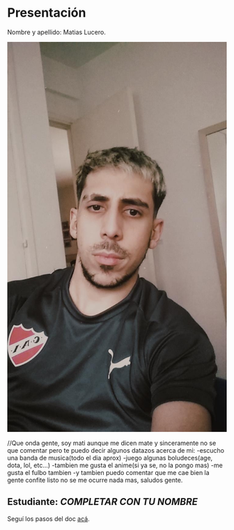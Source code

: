 # Presentación
Nombre y apellido: Matias Lucero.

![mi foto](foto.jpg)

//Que onda gente, soy mati aunque me dicen mate y sinceramente no se que comentar pero te puedo decir algunos datazos acerca de mi: 
-escucho una banda de musica(todo el dia aprox)
-juego algunas boludeces(age, dota, lol, etc...)
-tambien me gusta el anime(si ya se, no la pongo mas)
-me gusta el fulbo tambien
-y tambien puedo comentar que me cae bien la gente confite
listo no se me ocurre nada mas, saludos gente.

## Estudiante: _COMPLETAR CON TU NOMBRE_

Seguí los pasos del doc [acá](https://docs.google.com/document/d/e/2PACX-1vTNHQ5dzaVFhKPd4UxLOGhZa9Ix_bDgpyIftq4gqzz7674dHmHkcH2oH9TpQ_TsghZkiSPBoUm2ftzM/pub).
